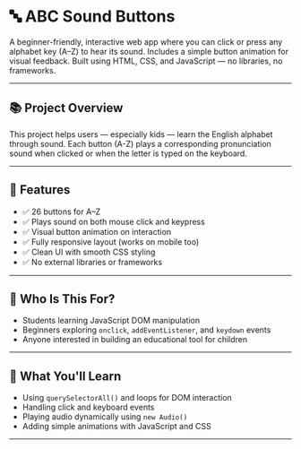 # 🔤 ABC Sound Buttons  
A beginner-friendly, interactive web app where you can click or press any alphabet key (A–Z) to hear its sound. Includes a simple button animation for visual feedback. Built using HTML, CSS, and JavaScript — no libraries, no frameworks.

---

## 📚 Project Overview

This project helps users — especially kids — learn the English alphabet through sound. Each button (A-Z) plays a corresponding pronunciation sound when clicked or when the letter is typed on the keyboard.

---

## 🌟 Features

- ✅ 26 buttons for A–Z
- ✅ Plays sound on both mouse click and keypress
- ✅ Visual button animation on interaction
- ✅ Fully responsive layout (works on mobile too)
- ✅ Clean UI with smooth CSS styling
- ✅ No external libraries or frameworks

---

## 👶 Who Is This For?

- Students learning JavaScript DOM manipulation
- Beginners exploring `onclick`, `addEventListener`, and `keydown` events
- Anyone interested in building an educational tool for children

---

## 🧠 What You'll Learn

- Using `querySelectorAll()` and loops for DOM interaction
- Handling click and keyboard events
- Playing audio dynamically using `new Audio()`
- Adding simple animations with JavaScript and CSS

---
